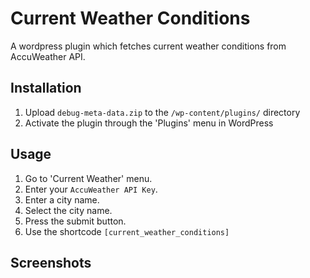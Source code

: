 # Current Weather Conditions
A wordpress plugin which fetches current weather conditions from AccuWeather API.

## Installation

1. Upload `debug-meta-data.zip` to the `/wp-content/plugins/` directory
2. Activate the plugin through the 'Plugins' menu in WordPress

## Usage

1. Go to 'Current Weather' menu.
2. Enter your `AccuWeather API Key`.
3. Enter a city name.
4. Select the city name.
5. Press the submit button.
6. Use the shortcode `[current_weather_conditions]`

## Screenshots
